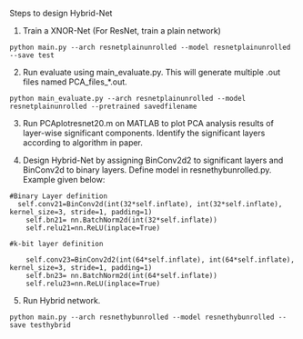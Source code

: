 Steps to design Hybrid-Net

1. Train a XNOR-Net (For ResNet, train a plain network)

```
python main.py --arch resnetplainunrolled --model resnetplainunrolled --save test
```

2. Run evaluate using main_evaluate.py. This will generate multiple .out files named PCA_files_*.out. 

```
python main_evaluate.py --arch resnetplainunrolled --model resnetplainunrolled --pretrained savedfilename
```

3. Run PCAplotresnet20.m on MATLAB to plot PCA analysis results of layer-wise significant components. Identify the significant layers according to algorithm in paper. 

4. Design Hybrid-Net by assigning BinConv2d2 to significant layers and BinConv2d to binary layers. Define model in resnethybunrolled.py. Example given below:

```
#Binary Layer definition
  self.conv21=BinConv2d(int(32*self.inflate), int(32*self.inflate), kernel_size=3, stride=1, padding=1)
	self.bn21= nn.BatchNorm2d(int(32*self.inflate))
	self.relu21=nn.ReLU(inplace=True)
  
#k-bit layer definition

	self.conv23=BinConv2d2(int(64*self.inflate), int(64*self.inflate), kernel_size=3, stride=1, padding=1)
	self.bn23= nn.BatchNorm2d(int(64*self.inflate))
	self.relu23=nn.ReLU(inplace=True)
```

5. Run Hybrid network. 

```
python main.py --arch resnethybunrolled --model resnethybunrolled --save testhybrid
```
